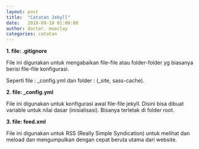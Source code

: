 ```yaml
---
layout: post
title:  "Catatan Jekyll"
date:   2018-09-18 01:00:00
author: doctor. moeclay
categories: catatan
---
```



<div>
<p><b>1. file: .gitignore </b></p>
<p>File ini digunakan untuk mengabaikan file-file atau folder-folder yg biasanya berisi file-file konfigurasi.</p>

<p>Seperti file : _config.yml dan folder : (_site, sass-cache).</p>
</div>

<div>
<p><b>2. file: _config.yml </b></p>
<p>File ini digunakan untuk konfigurasi awal file-file jekyll. Disini bisa dibuat variable untuk nilai dasar (inisialisasi). Bisanya terletak di folder root.</p>
</div>

<div>
<p><b>3. file: feed.xml </b></p>
<p>File ini digunakan untuk RSS (Really Simple Syndication) untuk melihat dan meload dan mengumpulkan dengan cepat beruta utama dari website.</p>
</div>